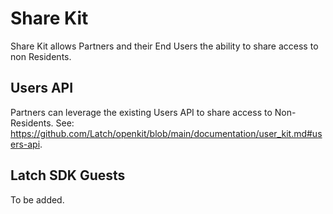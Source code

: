 # Share Kit

Share Kit allows Partners and their End Users the ability to share access to non Residents.


## Users API

Partners can leverage the existing Users API to share access to Non-Residents.
See: https://github.com/Latch/openkit/blob/main/documentation/user_kit.md#users-api.

## Latch SDK Guests

To be added.
